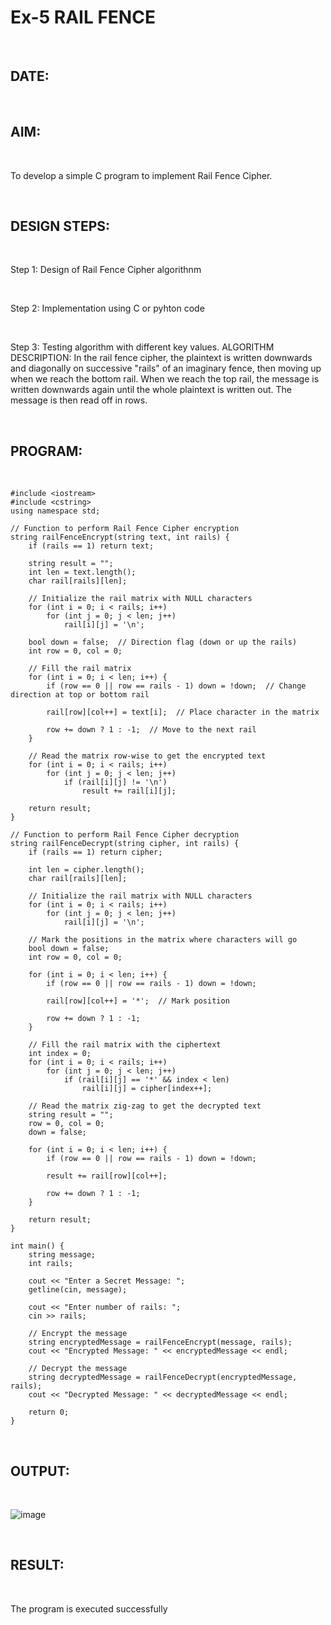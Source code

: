 # Ex-5 RAIL FENCE

<br>

## DATE:

<br>

## AIM:

<br>

To develop a simple C program to implement Rail Fence Cipher.

<br>

## DESIGN STEPS:

<br>

Step 1: Design of Rail Fence Cipher algorithnm

<br>

Step 2: Implementation using C or pyhton code

<br>

Step 3: Testing algorithm with different key values. ALGORITHM DESCRIPTION: In the rail fence cipher, the plaintext is written downwards and diagonally on successive "rails" of an imaginary fence, then moving up when we reach the bottom rail. When we reach the top rail, the message is written downwards again until the whole plaintext is written out. The message is then read off in rows.

<br>

## PROGRAM:

<br>

```
#include <iostream>
#include <cstring>
using namespace std;

// Function to perform Rail Fence Cipher encryption
string railFenceEncrypt(string text, int rails) {
    if (rails == 1) return text;

    string result = "";
    int len = text.length();
    char rail[rails][len];
    
    // Initialize the rail matrix with NULL characters
    for (int i = 0; i < rails; i++)
        for (int j = 0; j < len; j++)
            rail[i][j] = '\n';

    bool down = false;  // Direction flag (down or up the rails)
    int row = 0, col = 0;

    // Fill the rail matrix
    for (int i = 0; i < len; i++) {
        if (row == 0 || row == rails - 1) down = !down;  // Change direction at top or bottom rail

        rail[row][col++] = text[i];  // Place character in the matrix

        row += down ? 1 : -1;  // Move to the next rail
    }

    // Read the matrix row-wise to get the encrypted text
    for (int i = 0; i < rails; i++)
        for (int j = 0; j < len; j++)
            if (rail[i][j] != '\n')
                result += rail[i][j];

    return result;
}

// Function to perform Rail Fence Cipher decryption
string railFenceDecrypt(string cipher, int rails) {
    if (rails == 1) return cipher;

    int len = cipher.length();
    char rail[rails][len];
    
    // Initialize the rail matrix with NULL characters
    for (int i = 0; i < rails; i++)
        for (int j = 0; j < len; j++)
            rail[i][j] = '\n';

    // Mark the positions in the matrix where characters will go
    bool down = false;
    int row = 0, col = 0;

    for (int i = 0; i < len; i++) {
        if (row == 0 || row == rails - 1) down = !down;

        rail[row][col++] = '*';  // Mark position

        row += down ? 1 : -1;
    }

    // Fill the rail matrix with the ciphertext
    int index = 0;
    for (int i = 0; i < rails; i++)
        for (int j = 0; j < len; j++)
            if (rail[i][j] == '*' && index < len)
                rail[i][j] = cipher[index++];

    // Read the matrix zig-zag to get the decrypted text
    string result = "";
    row = 0, col = 0;
    down = false;

    for (int i = 0; i < len; i++) {
        if (row == 0 || row == rails - 1) down = !down;

        result += rail[row][col++];

        row += down ? 1 : -1;
    }

    return result;
}

int main() {
    string message;
    int rails;

    cout << "Enter a Secret Message: ";
    getline(cin, message);

    cout << "Enter number of rails: ";
    cin >> rails;

    // Encrypt the message
    string encryptedMessage = railFenceEncrypt(message, rails);
    cout << "Encrypted Message: " << encryptedMessage << endl;

    // Decrypt the message
    string decryptedMessage = railFenceDecrypt(encryptedMessage, rails);
    cout << "Decrypted Message: " << decryptedMessage << endl;

    return 0;
}
```

<br>

## OUTPUT:

<br>

![image](https://github.com/user-attachments/assets/28a62870-7554-4ffa-9771-042934b1df7e)

<br>

## RESULT:

<br>

The program is executed successfully
